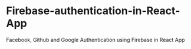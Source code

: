 # Firebase-authentication-in-React-App
Facebook, Github and Google Authentication using Firebase in React App
